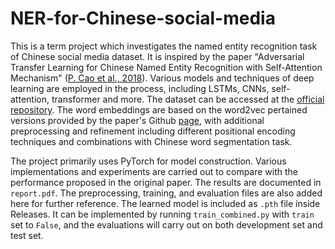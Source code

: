 # NER-for-Chinese-social-media

This is a term project which investigates the named entity recognition task of Chinese social media dataset. It is inspired by the paper "Adversarial Transfer Learning for Chinese Named Entity Recognition with Self-Attention Mechanism" ([P. Cao et al., 2018](https://aclanthology.org/D18-1017/)). Various models and techniques of deep learning are employed in the process, including LSTMs, CNNs, self-attention, transformer and more. The dataset can be accessed at the [official repository](https://github.com/hltcoe/golden-horse). The word embeddings are based on the word2vec pertained versions provided by the paper's Github [page](https://github.com/CPF-NLPR/AT4ChineseNER), with additional preprocessing and refinement including different positional encoding techniques and combinations with Chinese word segmentation task. 

The project primarily uses PyTorch for model construction. Various implementations and experiments are carried out to compare with the performance proposed in the original paper. The results are documented in `report.pdf`. The preprocessing, training, and evaluation files are also added here for further reference. The learned model is included as `.pth` file inside Releases. It can be implemented by running `train_combined.py` with `train` set to `False`, and the evaluations will carry out on both development set and test set.
